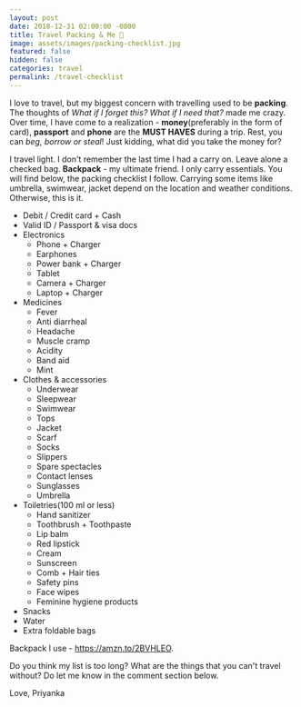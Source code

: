 ```yaml
---
layout: post
date: 2018-12-31 02:00:00 -0800
title: Travel Packing & Me 🎒
image: assets/images/packing-checklist.jpg
featured: false
hidden: false
categories: travel
permalink: /travel-checklist
---
```


I love to travel, but my biggest concern with travelling used to be **packing**. The thoughts of *What if I forget this? What if I need that?* made me crazy. Over time, I have come to a realization - **money**(preferably in the form of card), **passport** and **phone** are the **MUST HAVES** during a trip. Rest, you can *beg, borrow or steal*! Just kidding, what did you take the money for?

I travel light. I don't remember the last time I had a carry on. Leave alone a checked bag. **Backpack** - my ultimate friend. I only carry essentials. You will find below, the packing checklist I follow. Carrying some items like umbrella, swimwear, jacket depend on the location and weather conditions. Otherwise, this is it.

* Debit / Credit card + Cash
* Valid ID / Passport & visa docs
* Electronics
    * Phone + Charger
    * Earphones
    * Power bank + Charger
    * Tablet
    * Camera + Charger
    * Laptop + Charger
* Medicines
    * Fever
    * Anti diarrheal
    * Headache
    * Muscle cramp
    * Acidity
    * Band aid
    * Mint
* Clothes & accessories
    * Underwear
    * Sleepwear
    * Swimwear
    * Tops
    * Jacket
    * Scarf
    * Socks
    * Slippers
    * Spare spectacles
    * Contact lenses
    * Sunglasses
    * Umbrella
* Toiletries(100 ml or less)
    * Hand sanitizer
    * Toothbrush + Toothpaste
    * Lip balm
    * Red lipstick
    * Cream
    * Sunscreen
    * Comb + Hair ties
    * Safety pins
    * Face wipes
    * Feminine hygiene products
* Snacks
* Water
* Extra foldable bags

Backpack I use - https://amzn.to/2BVHLEO.

Do you think my list is too long? What are the things that you can't travel without? Do let me know in the comment section below.

Love,
Priyanka